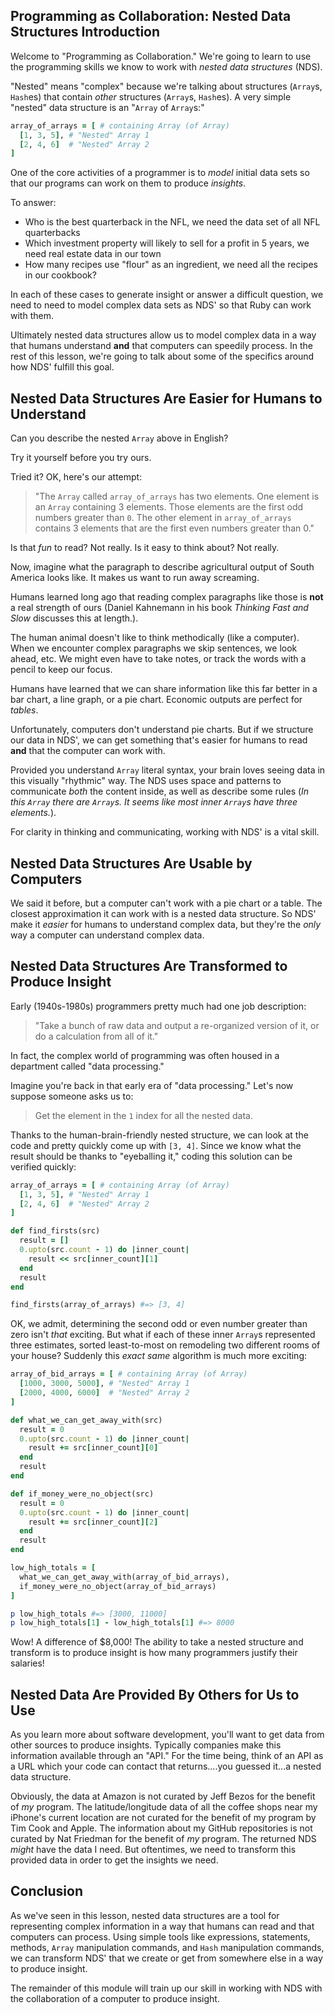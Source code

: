 ## Programming as Collaboration: Nested Data Structures Introduction

Welcome to "Programming as Collaboration." We're going to learn to use the
programming skills we know to work with _nested data structures_ (NDS).

"Nested" means "complex" because we're talking about structures (`Array`s,
`Hash`es) that contain _other_ structures (`Array`s, `Hash`es). A very simple
"nested" data structure is an "`Array` of `Array`s:"

```ruby
array_of_arrays = [ # containing Array (of Array)
  [1, 3, 5], # "Nested" Array 1
  [2, 4, 6]  # "Nested" Array 2
]
```

One of 
the core activities of a programmer is to _model_ initial data sets
so that our programs
can work on them to produce _insights_.

To answer:

* Who is the best quarterback in the NFL, we need the data set of all NFL quarterbacks
* Which investment property will likely to sell for a profit in 5 years, we need real estate data in our town
* How many recipes use "flour" as an ingredient, we need all the recipes in our cookbook?

In each of these cases to generate insight or answer a difficult question, we need
to need to model complex data sets as NDS' so that Ruby can work with them.

Ultimately nested data structures allow us to model complex data in a way that
humans understand **and** that computers can speedily process. In the rest of this
lesson, we're going to talk about some of the specifics around how NDS' fulfill
this goal.

## Nested Data Structures Are Easier for Humans to Understand

Can you describe the nested `Array` above in English?

Try it yourself before you try ours.

Tried it? OK, here's our attempt:

> "The `Array` called `array_of_arrays` has two elements. One element is an
> `Array` containing 3 elements. Those elements are the first odd numbers greater
> than `0`. The other element in `array_of_arrays` contains 3 elements that are
> the first even numbers greater than 0."

Is that _fun_ to read? Not really. Is it easy to think about? Not really.

Now, imagine what the
paragraph to describe agricultural output of South America looks like.  It makes
us want to run away screaming.

Humans
learned long ago  that reading complex paragraphs like those is **not** a real strength of
ours (Daniel Kahnemann in his book _Thinking Fast and Slow_ discusses this at
length.).

The human animal doesn't like to think methodically (like a computer). When we
encounter complex paragraphs we skip sentences, we look ahead, etc.  We might
even have to take notes, or track the words with a pencil to keep our focus.

Humans have learned that we can share information like this far better in a bar
chart, a line graph, or a pie chart. Economic outputs are perfect for _tables_.

Unfortunately, computers don't understand pie charts. But if we structure our
data in NDS', we can get something that's easier for humans to read **and**
that the computer can work with.

Provided you understand `Array` literal syntax, your brain loves seeing data in
this visually "rhythmic" way.  The NDS uses space and patterns to communicate _both_ the
content inside, as well as describe some  rules (_In this `Array` there are
`Array`s. It seems like most inner `Array`s have three elements._).

For clarity in thinking and communicating, working with NDS' is a vital skill.

## Nested Data Structures Are Usable by Computers

We said it before, but a computer can't work with a pie chart or a table. The
closest approximation it can work with is a nested data structure. So NDS' make
it _easier_ for humans to understand complex data, but they're the _only_ way a
computer can understand complex data.

## Nested Data Structures Are Transformed to Produce Insight

Early (1940s-1980s) programmers pretty much had one job description:

> "Take a bunch of raw data and output a re-organized version of it, or do a
> calculation from all of it."

In fact, the complex world of programming was often housed in a department
called "data processing."

Imagine you're back in that early era of "data processing." Let's now suppose
someone asks us to:

> Get the element in the `1` index for all the nested data.

Thanks to the human-brain-friendly nested structure, we can look at the code
and pretty quickly come up with `[3, 4]`. Since we know what the result should
be thanks to "eyeballing it," coding this solution can be verified quickly:

```ruby
array_of_arrays = [ # containing Array (of Array)
  [1, 3, 5], # "Nested" Array 1
  [2, 4, 6]  # "Nested" Array 2
]

def find_firsts(src)
  result = []
  0.upto(src.count - 1) do |inner_count|
    result << src[inner_count][1]
  end
  result
end

find_firsts(array_of_arrays) #=> [3, 4]
```

OK, we admit, determining the second odd or even number greater than zero isn't
_that_ exciting. But what if each of these inner `Array`s represented three
estimates, sorted least-to-most on remodeling two different rooms of your
house? Suddenly this _exact same_ algorithm is much more exciting:

```ruby
array_of_bid_arrays = [ # containing Array (of Array)
  [1000, 3000, 5000], # "Nested" Array 1
  [2000, 4000, 6000]  # "Nested" Array 2
]

def what_we_can_get_away_with(src)
  result = 0
  0.upto(src.count - 1) do |inner_count|
    result += src[inner_count][0]
  end
  result
end

def if_money_were_no_object(src)
  result = 0
  0.upto(src.count - 1) do |inner_count|
    result += src[inner_count][2]
  end
  result
end

low_high_totals = [
  what_we_can_get_away_with(array_of_bid_arrays),
  if_money_were_no_object(array_of_bid_arrays)
]

p low_high_totals #=> [3000, 11000]
p low_high_totals[1] - low_high_totals[1] #=> 8000
```

Wow! A difference of $8,000! The ability to take a nested structure and
transform is to produce insight is how many programmers justify their salaries!

## Nested Data Are Provided By Others for Us to Use

As you learn more about software development, you'll want to get data from
other sources to produce insights. Typically companies make this information
available through an "API." For the time being, think of an API as a URL which
your code can contact that returns....you guessed it...a nested data structure.

Obviously, the data at Amazon is not curated by Jeff Bezos for the benefit of
_my_ program. The latitude/longitude data of all the coffee shops near my
iPhone's current location are not curated for the benefit of my program by Tim
Cook and Apple. The information about my GitHub repositories is not curated by
Nat Friedman for the benefit of _my_ program. The returned NDS _might_ have the
data I need. But oftentimes, we need to transform this provided data in order
to get the insights we need.

## Conclusion

As we've seen in this lesson, nested data structures are a tool for
representing complex information in a way that humans can read and that
computers can process. Using simple tools like expressions, statements,
methods, `Array` manipulation commands, and `Hash` manipulation commands, we
can transform NDS' that we create or get from somewhere else in a way to produce
insight.

The remainder of this module will train up our skill in working with NDS with
the collaboration of a computer to produce insight.
